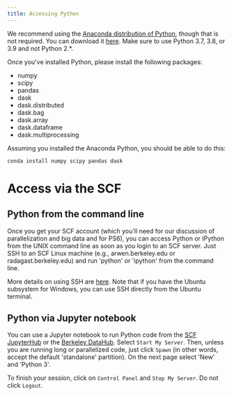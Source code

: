 ```yaml
---
title: Accessing Python
---
```



We recommend using the [Anaconda distribution of Python](https://www.anaconda.com/distribution/), though that is not required. You can download it [here](https://www.anaconda.com/distribution/). Make sure to use Python 3.7, 3.8, or 3.9 and not Python 2.*.

Once you've installed Python, please install the following packages: 
- numpy
- scipy
- pandas
- dask
- dask.distributed
- dask.bag
- dask.array
- dask.dataframe
- dask.multiprocessing

Assuming you installed the Anaconda Python, you should be able to do this:

```
conda install numpy scipy pandas dask
```

# Access via the SCF

## Python from the command line

Once you get your SCF account (which you'll need for our discussion of parallelization and big data and for PS6), you can access Python or IPython from the UNIX command line as soon as you login to an SCF server. Just SSH to an SCF Linux machine (e.g., arwen.berkeley.edu or radagast.berkeley.edu) and run 'python' or 'ipython' from the command line.

More details on using SSH are [here](https://statistics.berkeley.edu/computing/ssh). Note that if you have the Ubuntu subsystem for Windows, you can use SSH directly from the Ubuntu terminal.

## Python via Jupyter notebook

You can use a Jupyter notebook to run Python code from the [SCF JupyterHub](https://jupyter.stat.berkeley.edu) or the [Berkeley DataHub](https://datahub.berkeley.edu). Select `Start My Server`. Then, unless you are running long or parallelized code, just click `Spawn` (in other words, accept the default 'standalone' partition). On the next page select 'New' and 'Python 3'. 

To finish your session, click on `Control Panel` and `Stop My Server`. Do not click `Logout`.
